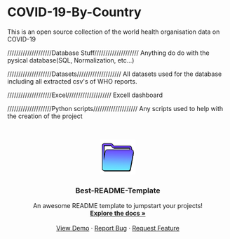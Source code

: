 # COVID-19-By-Country

This is an open source collection of the world health organisation data on COVID-19

////////////////////Database Stuff////////////////////
Anything do do with the pysical database(SQL, Normalization, etc...)

////////////////////Datasets////////////////////
All datasets used for the database including all extracted csv's of WHO reports.

////////////////////Excel////////////////////
Excell dashboard

////////////////////Python scripts////////////////////
Any scripts used to help with the creation of the project

<br />
<p align="center">
  <a href="https://github.com/OQ2000/COVID-19-By-Country">
    <img src="images/FolderLogo.jpg" alt="Logo" width="80" height="80">
  </a>
    <h3 align="center">Best-README-Template</h3>

  <p align="center">
    An awesome README template to jumpstart your projects!
    <br />
    <a href="https://github.com/othneildrew/Best-README-Template"><strong>Explore the docs »</strong></a>
    <br />
    <br />
    <a href="https://github.com/othneildrew/Best-README-Template">View Demo</a>
    ·
    <a href="https://github.com/othneildrew/Best-README-Template/issues">Report Bug</a>
    ·
    <a href="https://github.com/othneildrew/Best-README-Template/issues">Request Feature</a>
  </p>
</p>
